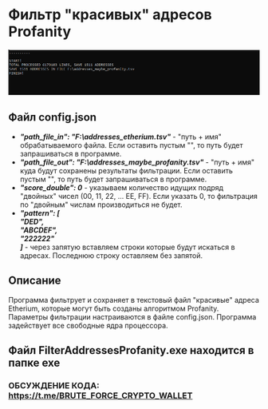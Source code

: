 # Фильтр "красивых" адресов Profanity
![](image/Screenshot_1.png)

## Файл config.json
* ***"path_file_in": "F:\\addresses_etherium.tsv"*** - "путь + имя" обрабатываемого файла. Если оставить пустым "", то путь будет запрашиваться в программе. 
* ***"path_file_out": "F:\\addresses_maybe_profanity.tsv"*** - "путь + имя" куда будут сохранены результаты фильтрации. Если оставить пустым "", то путь будет запрашиваться в программе.
* ***"score_double": 0*** - указываем количество идущих подряд "двойных" чисел (00, 11, 22, ... EE, FF). Если указать 0, то фильтрация по "двойным" числам производиться не будет.
* ***"pattern": [</br>
		"DED",</br>
		"ABCDEF",</br>
		"222222"</br>
		]*** - через запятую вставляем строки которые будут искаться в адресах. Последнюю строку оставляем без запятой.

## Описание
Программа фильтрует и сохраняет в текстовый файл "красивые" адреса Etherium, которые могут быть созданы алгоритмом Profanity. Параметры фильтрации настраиваются в файле config.json. Программа задействует все свободные ядра процессора.

## Файл FilterAddressesProfanity.exe находится в папке exe

### ОБСУЖДЕНИЕ КОДА: https://t.me/BRUTE_FORCE_CRYPTO_WALLET